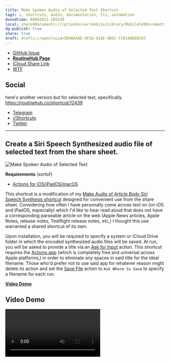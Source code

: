 ```yaml
---
title: Make Spoken Audio of Selected Text Shortcut
tags: i, shortcuts, audio, documentation, tts, automation
davodtime: 09082022-105530
local: shareddocuments:///private/var/mobile/Library/Mobile%20Documents/iCloud~md~obsidian/Documents/OBSHIDDIAN/drafts/5D40A5AE-9F2A-41EE-985C-F20148E86C93.md
dg-publish: true
share: true
draft: drafts://open?uuid=5D40A5AE-9F2A-41EE-985C-F20148E86C93
---
```


- [GitHub Issue](https://github.com/extratone/i/issues/213)
- [**RoutineHub Page**](https://routinehub.co/shortcut/12439)
- [iCloud Share Link](https://www.icloud.com/shortcuts/7d9fba0b6c744ad9b5c7c9227699700e)
- [WTF](https://davidblue.wtf/drafts/5D40A5AE-9F2A-41EE-985C-F20148E86C93.html)

## Social

here's another version but for selected text, specifically. https://routinehub.co/shortcut/12439

- [Telegram](https://t.me/extratone/12040)
- [r/Shortcuts](https://reddit.com/r/shortcuts/comments/vpj9lm/make_spoken_audio_of_selected_text/)
- [Twitter](https://twitter.com/NeoYokel/status/1543086410953117696)

---

## Create a Siri Speech Synthesized audio file of selected text from the share sheet.

![Make Spoken Audio of Selected Text](https://i.snap.as/2NwKTdl9.png)

**Requirements** (sortof)
- [Actions for iOS/iPadOS/macOS](https://apps.apple.com/us/app/actions/id1586435171)

This shortcut is a modification of my [Make Audio of Article Body Siri Speech Synthesis shortcut](https://routinehub.co/shortcut/9953/) designed for convenient use from the share sheet. Considering how often I have personally come across text on (on iOS and iPadOS, especially) which I'd like to hear read aloud that does not have a corresponding parseable article on the web (Apple News articles, Apple Notes, release notes, Testflight release notes, etc,) I thought this use warranted a shared shortcut of its own.

Upon installation, you will be required to specify a system or iCloud Drive folder in which the encoded synthesized audio files will be saved. At run, you will be asked to provide a title via an [Ask for Input](https://www.matthewcassinelli.com/actions/ask-for-input/) action. This shortcut requires the [Actions app](https://apps.apple.com/us/app/actions/id1586435171) (which is completely free and universal across Apple platforms,) in order to eliminate any spaces in said title for the ideal filename. Those who'd prefer not to use said app for whatever reason might delete its action and set the [Save File](https://www.matthewcassinelli.com/actions/save-file/) action to `Ask Where to Save` to specify a filename for each run.

[**Video Demo**](https://user-images.githubusercontent.com/43663476/176985857-00ee0492-ff63-4a33-abfb-60eaf19352a0.MOV)

## Video Demo

<video controls>
  <source src="https://user-images.githubusercontent.com/43663476/176985857-00ee0492-ff63-4a33-abfb-60eaf19352a0.MOV">
</video>